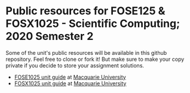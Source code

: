 # Public resources for FOSE125 & FOSX1025 - Scientific Computing; 2020 Semester 2

Some of the unit's public resources will be available in this github repository. Feel free to clone or fork it! But make sure to make your copy private if you decide to store your assignment solutions.

* [FOSE1025 unit guide](https://unitguides.mq.edu.au/units/search/2020?utf8=%E2%9C%93&query=fose1025) at [Macquarie University](https://www.mq.edu.au/)
* [FOSX1025 unit guide](https://unitguides.mq.edu.au/units/search/2020?utf8=%E2%9C%93&query=fosx1025) at [Macquarie University](https://www.mq.edu.au/)
